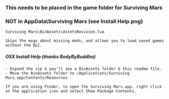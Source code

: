 ### This needs to be placed in the game folder for Surviving Mars
### NOT in AppData\Surviving Mars (see Install Help.png)

```
Surviving Mars\BinAssets\AssetsRevision.lua

Skips the msgs about missing mods, and allows you to load saved games without the DLC.
```

##### OSX Install Help (thanks BodyByBuddha)
```
- Expand the zip & you'll see a BinAssets folder & this readme file.
- Move the BinAssets folder to /Applications/Surviving Mars.app/Contents/Resources

If you are using Finder, to open the Surviving Mars.app, right click on the application icon and select Show Package Contents.
```
